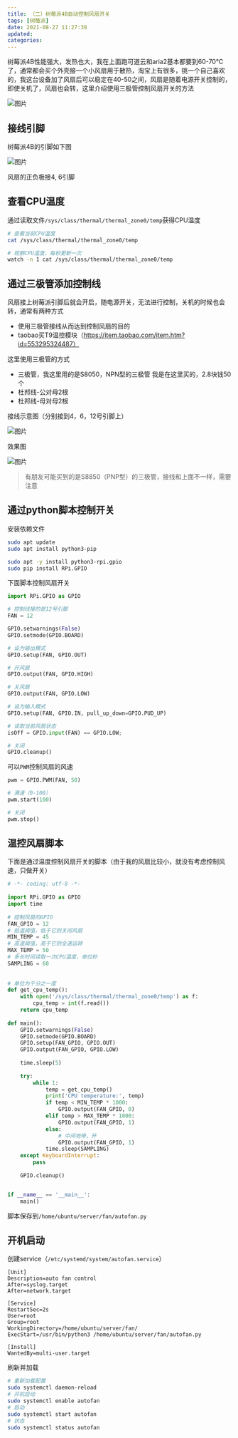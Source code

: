 ```yaml
---
title: （二）树莓派4B自动控制风扇开关
tags: [树莓派]
date: 2021-08-27 11:27:39
updated:
categories:
---
```


树莓派4B性能强大，发热也大，我在上面跑可道云和aria2基本都要到60-70℃了，通常都会买个外壳接一个小风扇用于散热，淘宝上有很多，挑一个自己喜欢的，我这台设备加了风扇后可以稳定在40-50之间，风扇是随着电源开关控制的，即使关机了，风扇也会转，这里介绍使用三极管控制风扇开关的方法

![图片](/images/post/raspberrypi_fan.jpeg)

## 接线引脚

树莓派4B的引脚如下图

![图片](/images/post/raspberrypi_pin.png)

风扇的正负极接4, 6引脚

## 查看CPU温度

通过读取文件`/sys/class/thermal/thermal_zone0/temp`获得CPU温度

```sh
# 查看当前CPU温度
cat /sys/class/thermal/thermal_zone0/temp

# 观察CPU温度，每秒更新一次
watch -n 1 cat /sys/class/thermal/thermal_zone0/temp
```

## 通过三极管添加控制线

风扇接上树莓派引脚后就会开启，随电源开关，无法进行控制，关机的时候也会转，通常有两种方式

* 使用三极管接线从而达到控制风扇的目的
* taobao买T9温控模块（https://item.taobao.com/item.htm?id=553295324487）

这里使用三极管的方式

* 三极管，我这里用的是S8050，NPN型的三极管
    我是在这里买的，2.8块钱50个
* 杜邦线-公对母2根
* 杜邦线-母对母2根

接线示意图（分别接到4，6，12号引脚上）

![图片]()

效果图

![图片]()

> 有朋友可能买到的是S8850（PNP型）的三极管，接线和上面不一样，需要注意

## 通过python脚本控制开关

安装依赖文件

```sh
sudo apt update
sudo apt install python3-pip

sudo apt -y install python3-rpi.gpio
sudo pip install RPi.GPIO
```

下面脚本控制风扇开关

```python
import RPi.GPIO as GPIO

# 控制线接的是12号引脚
FAN = 12

GPIO.setwarnings(False)
GPIO.setmode(GPIO.BOARD)

# 设为输出模式
GPIO.setup(FAN, GPIO.OUT)

# 开风扇
GPIO.output(FAN, GPIO.HIGH)

# 关风扇
GPIO.output(FAN, GPIO.LOW)

# 设为输入模式
GPIO.setup(FAN, GPIO.IN, pull_up_down=GPIO.PUD_UP)

# 读取当前风扇状态
isOff = GPIO.input(FAN) == GPIO.LOW;

# 关闭
GPIO.cleanup()
```

可以`PWM`控制风扇的风速

```py
pwm = GPIO.PWM(FAN, 50)

# 满速（0-100）
pwm.start(100)

# 关闭
pwm.stop()
```

## 温控风扇脚本

下面是通过温度控制风扇开关的脚本（由于我的风扇比较小，就没有考虑控制风速，只做开关）

```py
# -*- coding: utf-8 -*-
 
import RPi.GPIO as GPIO
import time
 
# 控制风扇的GPIO
FAN_GPIO = 12
# 低温阈值，低于它则关闭风扇
MIN_TEMP = 45
# 高温阈值，高于它则全速运转
MAX_TEMP = 50
# 多长时间读取一次CPU温度，单位秒
SAMPLING = 60
 
 
# 单位为千分之一度
def get_cpu_temp():
    with open('/sys/class/thermal/thermal_zone0/temp') as f:
        cpu_temp = int(f.read())
    return cpu_temp
 
def main():
    GPIO.setwarnings(False)
    GPIO.setmode(GPIO.BOARD)
    GPIO.setup(FAN_GPIO, GPIO.OUT)
    GPIO.output(FAN_GPIO, GPIO.LOW) 
    
    time.sleep(5)
 
    try:
        while 1:
            temp = get_cpu_temp()
            print('CPU temperature:', temp)
            if temp < MIN_TEMP * 1000:
                GPIO.output(FAN_GPIO, 0)
            elif temp > MAX_TEMP * 1000:
                GPIO.output(FAN_GPIO, 1)
            else:
                # 中间地带，开
                GPIO.output(FAN_GPIO, 1)
            time.sleep(SAMPLING)
    except KeyboardInterrupt:
        pass
 
    GPIO.cleanup()


if __name__ == '__main__':
    main()
```

脚本保存到`/home/ubuntu/server/fan/autofan.py`

## 开机启动

创建service（`/etc/systemd/system/autofan.service`）

```service
[Unit]
Description=auto fan control
After=syslog.target
After=network.target

[Service]
RestartSec=2s
User=root
Group=root
WorkingDirectory=/home/ubuntu/server/fan/
ExecStart=/usr/bin/python3 /home/ubuntu/server/fan/autofan.py

[Install]
WantedBy=multi-user.target
```

刷新并加载

```sh
# 重新加载配置  
sudo systemctl daemon-reload
# 开机启动
sudo systemctl enable autofan
# 启动
sudo systemctl start autofan
# 状态
sudo systemctl status autofan
```

